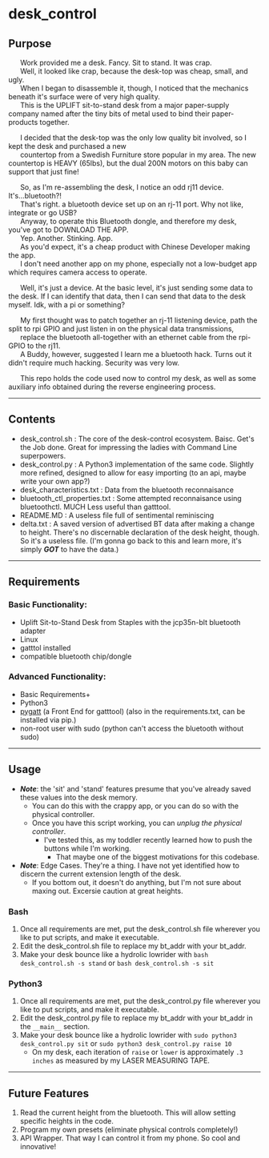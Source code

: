 # desk_control

## Purpose
&nbsp;&nbsp;&nbsp;&nbsp;&nbsp;&nbsp;Work provided me a desk. Fancy. Sit to stand. It was crap.  
&nbsp;&nbsp;&nbsp;&nbsp;&nbsp;&nbsp;Well, it looked like crap, because the desk-top was cheap, small, and ugly.  
&nbsp;&nbsp;&nbsp;&nbsp;&nbsp;&nbsp;When I began to disassemble it, though, I noticed that the mechanics beneath it's surface were of very high quality.  
&nbsp;&nbsp;&nbsp;&nbsp;&nbsp;&nbsp;This is the UPLIFT sit-to-stand desk from a major paper-supply company named after the tiny bits of metal used to bind their paper-products together.

&nbsp;&nbsp;&nbsp;&nbsp;&nbsp;&nbsp;I decided that the desk-top was the only low quality bit involved, so I kept the desk and purchased a new  
&nbsp;&nbsp;&nbsp;&nbsp;&nbsp;&nbsp;countertop from a Swedish Furniture store popular in my area. The new countertop is HEAVY (65lbs), but the dual 200N motors on this baby can support that just fine!

&nbsp;&nbsp;&nbsp;&nbsp;&nbsp;&nbsp;So, as I'm re-assembling the  desk, I notice an odd rj11 device. It's...bluetooth?!  
&nbsp;&nbsp;&nbsp;&nbsp;&nbsp;&nbsp;That's right. a bluetooth device set up on an rj-11 port. Why not like, integrate or go USB?  
&nbsp;&nbsp;&nbsp;&nbsp;&nbsp;&nbsp;Anyway, to operate this Bluetooth dongle, and therefore my desk, you've got to DOWNLOAD THE APP.  
&nbsp;&nbsp;&nbsp;&nbsp;&nbsp;&nbsp;Yep. Another. Stinking. App.  
&nbsp;&nbsp;&nbsp;&nbsp;&nbsp;&nbsp;As you'd expect, it's a cheap product with Chinese Developer making the app.  
&nbsp;&nbsp;&nbsp;&nbsp;&nbsp;&nbsp;I don't need another app on my phone, especially not a low-budget app which requires camera access to operate.  

&nbsp;&nbsp;&nbsp;&nbsp;&nbsp;&nbsp;Well, it's just a device. At the basic level, it's just sending some data to the desk. If I can identify that data, then I can send that data to the desk myself. Idk, with a pi or something?  

&nbsp;&nbsp;&nbsp;&nbsp;&nbsp;&nbsp;My first thought was to patch together an rj-11 listening device, path the split to rpi GPIO and just listen in on the physical data transmissions,  
&nbsp;&nbsp;&nbsp;&nbsp;&nbsp;&nbsp;replace the bluetooth all-together with an ethernet cable from the rpi-GPIO to the rj11.  
&nbsp;&nbsp;&nbsp;&nbsp;&nbsp;&nbsp;A Buddy, however, suggested I learn me a bluetooth hack. Turns out it didn't require much hacking. Security was very low.

&nbsp;&nbsp;&nbsp;&nbsp;&nbsp;&nbsp;This repo holds the code used now to control my desk, as well as some auxiliary info obtained during the reverse engineering process.  

---
## Contents
* desk_control.sh : The core of the desk-control ecosystem. Baisc. Get's the Job done. Great for impressing the ladies with Command Line superpowers.
* desk_control.py : A Python3 implementation of the same code. Slightly more refined, designed to allow for easy importing (to an api, maybe write your own app?)
* desk_characteristics.txt : Data from the bluetooth reconnaisance
* bluetooth_ctl_properties.txt : Some attempted reconnaisance using bluetoothctl. MUCH Less useful than gatttool.
* README.MD : A useless file full of sentimental reminiscing
* delta.txt : A saved version of advertised BT data after making a change to height. There's no discernable declaration of the desk height, though. So it's a useless file. (I'm gonna go back to this and learn more, it's simply ***GOT*** to have the data.)

---
## Requirements
### Basic Functionality:
  - Uplift Sit-to-Stand Desk from Staples with the jcp35n-blt bluetooth adapter
  - Linux
  - gatttol installed
  - compatible bluetooth chip/dongle
  
### Advanced Functionality:
  - Basic Requirements+
  - Python3
  - [pygatt](https://github.com/peplin/pygatt) (a Front End for gatttool) (also in the requirements.txt, can be installed via pip.)
  - non-root user with sudo (python can't access the bluetooth without sudo)

---
## Usage

- ***Note***: the 'sit' and 'stand' features presume that you've already saved these values into the desk memory.
   - You can do this with the crappy app, or you can do so with the physical controller.
   - Once you have this script working, you can *unplug the physical controller*.
      - I've tested this, as my toddler recently learned how to push the buttons while I'm working. 
         - That maybe one of the biggest motivations for this codebase.
- ***Note***: Edge Cases. They're a thing. I have not yet identified how to discern the current extension length of the desk. 
   - If you bottom out, it doesn't do anything, but I'm not sure about maxing out. Excersie caution at great heights.

### Bash
1) Once all requirements are met, put the desk_control.sh file wherever you like to put scripts, and make it executable.
2) Edit the desk_control.sh file to replace my bt_addr with your bt_addr.
3) Make your desk bounce like a hydrolic lowrider with `bash desk_control.sh -s stand` or `bash desk_control.sh -s sit`
   

### Python3
1) Once all requirements are met, put the desk_control.py file wherever you like to put scripts, and make it executable.
2) Edit the desk_control.py file to replace my bt_addr with your bt_addr in the `__main__` section.
3) Make your desk bounce like a hydrolic lowrider with `sudo python3 desk_control.py sit` or `sudo python3 desk_control.py raise 10`
   - On my desk, each iteration of `raise` or `lower` is approximately `.3 inches` as measured by my LASER MEASURING TAPE.
---
## Future Features
1) Read the current height from the bluetooth. This will allow setting specific heights in the code.
2) Program my own presets (eliminate physical controls completely!)
3) API Wrapper. That way I can control it from my phone. So cool and innovative!